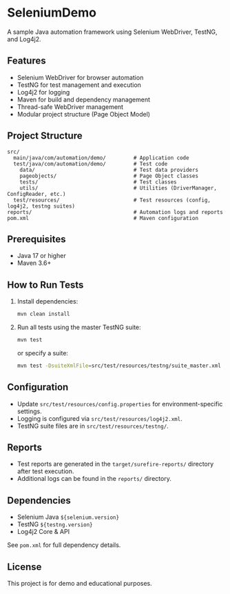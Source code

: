 # SeleniumDemo

A sample Java automation framework using Selenium WebDriver, TestNG, and Log4j2.

## Features
- Selenium WebDriver for browser automation
- TestNG for test management and execution
- Log4j2 for logging
- Maven for build and dependency management
- Thread-safe WebDriver management
- Modular project structure (Page Object Model)

## Project Structure
```
src/
  main/java/com/automation/demo/         # Application code
  test/java/com/automation/demo/         # Test code
    data/                                # Test data providers
    pageobjects/                         # Page Object classes
    tests/                               # Test classes
    utils/                               # Utilities (DriverManager, ConfigReader, etc.)
  test/resources/                        # Test resources (config, log4j2, testng suites)
reports/                                 # Automation logs and reports
pom.xml                                  # Maven configuration
```

## Prerequisites
- Java 17 or higher
- Maven 3.6+

## How to Run Tests
1. Install dependencies:
   ```sh
   mvn clean install
   ```
2. Run all tests using the master TestNG suite:
   ```sh
   mvn test
   ```
   or specify a suite:
   ```sh
   mvn test -DsuiteXmlFile=src/test/resources/testng/suite_master.xml
   ```

## Configuration
- Update `src/test/resources/config.properties` for environment-specific settings.
- Logging is configured via `src/test/resources/log4j2.xml`.
- TestNG suite files are in `src/test/resources/testng/`.

## Reports
- Test reports are generated in the `target/surefire-reports/` directory after test execution.
- Additional logs can be found in the `reports/` directory.

## Dependencies
- Selenium Java `${selenium.version}`
- TestNG `${testng.version}`
- Log4j2 Core & API

See `pom.xml` for full dependency details.

## License
This project is for demo and educational purposes.
